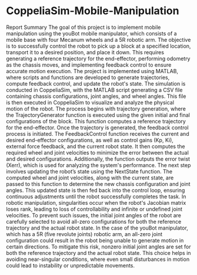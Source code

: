 # CoppeliaSim-Mobile-Manipulation

Report Summary
The goal of this project is to implement mobile manipulation using the youBot mobile manipulator, which consists of a mobile base with four Mecanum wheels and a 5R robotic arm. The objective is to successfully control the robot to pick up a block at a specified location, transport it to a desired position, and place it down. This requires generating a reference trajectory for the end-effector, performing odometry as the chassis moves, and implementing feedback control to ensure accurate motion execution.
The project is implemented using MATLAB, where scripts and functions are developed to generate trajectories, compute feedback control, and update the robot's state. The simulation is conducted in CoppeliaSim, with the MATLAB script generating a CSV file containing chassis configurations, joint angles, and wheel angles. This file is then executed in CoppeliaSim to visualize and analyze the physical motion of the robot.
The process begins with trajectory generation, where the TrajectoryGenerator function is executed using the given initial and final configurations of the block. This function computes a reference trajectory for the end-effector. Once the trajectory is generated, the feedback control process is initiated. The FeedbackControl function receives the current and desired end-effector configurations, as well as control gains (Kp, Ki), external force feedback, and the current robot state. It then computes the required wheel and joint velocities to minimize the error between the actual and desired configurations. Additionally, the function outputs the error twist (Xerr), which is used for analyzing the system's performance.
The next step involves updating the robot’s state using the NextState function. The computed wheel and joint velocities, along with the current state, are passed to this function to determine the new chassis configuration and joint angles. This updated state is then fed back into the control loop, ensuring continuous adjustments until the robot successfully completes the task.
In robotic manipulation, singularities occur when the robot's Jacobian matrix loses rank, leading to loss of controllability and infinite or undefined joint velocities. To prevent such issues, the initial joint angles of the robot are carefully selected to avoid all-zero configurations for both the reference trajectory and the actual robot state. In the case of the youBot manipulator, which has a 5R (five revolute joints) robotic arm, an all-zero joint configuration could result in the robot being unable to generate motion in certain directions. To mitigate this risk, nonzero initial joint angles are set for both the reference trajectory and the actual robot state. This choice helps in avoiding near-singular conditions, where even small disturbances in motion could lead to instability or unpredictable movements.
